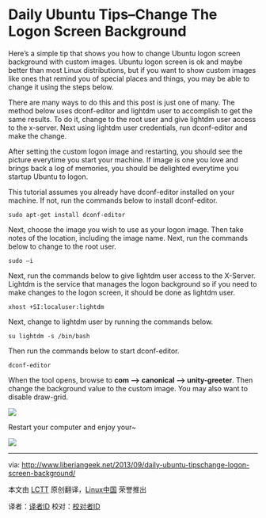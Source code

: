 Daily Ubuntu Tips–Change The Logon Screen Background
================================================================================
Here’s a simple tip that shows you how to change Ubuntu logon screen background with custom images. Ubuntu logon screen is ok and maybe better than most Linux distributions, but if you want to show custom images like ones that remind you of special places and things, you may be able to change it using the steps below.

There are many ways to do this and this post is just one of many. The method below uses dconf-editor and lightdm user to accomplish to get the same results. To do it, change to the root user and give lightdm user access to the x-server. Next using lightdm user credentials, run dconf-editor and make the change.

After setting the custom logon image and restarting, you should see the picture everytime you start your machine. If image is one you love and brings back a log of memories, you should be delighted everytime you startup Ubuntu to logon.

This tutorial assumes you already have dconf-editor installed on your machine. If not, run the commands below to install dconf-editor.

    sudo apt-get install dconf-editor

Next, choose the image you wish to use as your logon image. Then take notes of the location, including the image name. Next, run the commands below to change to the root user.

    sudo –i

Next, run the commands below to give lightdm user access to the X-Server. Lightdm is the service that manages the logon background so if you need to make changes to the logon screen, it should be done as lightdm user.

    xhost +SI:localuser:lightdm

Next, change to lightdm user by running the commands below.

    su lightdm -s /bin/bash

Then run the commands below to start dconf-editor.

    dconf-editor

When the tool opens, browse to **com –> canonical –> unity-greeter**. Then change the background value to the custom image. You may also want to disable draw-grid.

![](http://www.liberiangeek.net/wp-content/uploads/2013/09/logon-screen-background.png)

Restart your computer and enjoy your~

![](http://www.liberiangeek.net/wp-content/uploads/2013/09/logon-screen-background-1.png)

--------------------------------------------------------------------------------

via: http://www.liberiangeek.net/2013/09/daily-ubuntu-tipschange-logon-screen-background/

本文由 [LCTT](https://github.com/LCTT/TranslateProject) 原创翻译，[Linux中国](http://linux.cn/) 荣誉推出

译者：[译者ID](https://github.com/译者ID) 校对：[校对者ID](https://github.com/校对者ID)